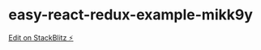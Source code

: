# easy-react-redux-example-mikk9y

[Edit on StackBlitz ⚡️](https://stackblitz.com/edit/easy-react-redux-example-mikk9y)